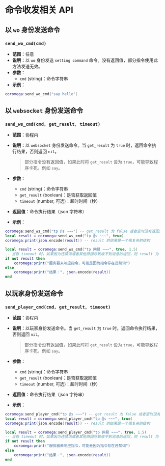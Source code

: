 # 命令收发相关 API

## 以 `wo` 身份发送命令

### `send_wo_cmd(cmd)`

- **范围**：任意
- **说明**：以 `wo` 身份发送 `setting command` 命令。没有返回值，部分指令使用此方法发送无效。
- **参数**：
  - `cmd` (string)：命令字符串
- **示例**：

```lua
coromega:send_wo_cmd("say hello")
```

## 以 `websocket` 身份发送命令

### `send_ws_cmd(cmd, get_result, timeout)`

- **范围**：协程内
- **说明**：以 `websocket` 身份发送命令。当 `get_result` 为 `true` 时，返回命令执行结果，否则返回 `nil`。

  > 部分指令没有返回值，如果此时将 `get_result` 设为 `true`，可能导致程序卡死。例如 `say`。

- **参数**：
  - `cmd` (string)：命令字符串
  - `get_result` (boolean)：是否获取返回值
  - `timeout` (number, 可选)：超时时间（秒）
- **返回值**：命令执行结果（json 字符串）
- **示例**：

```lua
coromega:send_ws_cmd("tp @s ~~~") -- get_result 为 false 或者空时没有返回值
local result = coromega:send_ws_cmd("tp @s ~~~", true)
coromega:print(json.encode(result)) -- result 的结果是一个很复杂的结构

local result = coromega:send_ws_cmd("tp 网易 ~~~", true, 1.5)
-- 当有 timeout 时，如果因为违禁词或者其他原因导致收不到消息的返回，则 result 为 nil
if not result then
    coromega:print("服务器未响应指令，可能是因为指令存在违禁词")
else
    coromega:print("结果：", json.encode(result))
end
```

## 以玩家身份发送命令

### `send_player_cmd(cmd, get_result, timeout)`

- **范围**：协程内
- **说明**：以玩家身份发送命令。当 `get_result` 为 `true` 时，返回命令执行结果，否则返回 `nil`。

  > 部分指令没有返回值，如果此时将 `get_result` 设为 `true`，可能导致程序卡死。例如 `say`。

- **参数**：
  - `cmd` (string)：命令字符串
  - `get_result` (boolean)：是否获取返回值
  - `timeout` (number, 可选)：超时时间（秒）
- **返回值**：命令执行结果（json 字符串）
- **示例**：

```lua
coromega:send_player_cmd("tp @s ~~~") -- get_result 为 false 或者空时没有返回值
local result = coromega:send_player_cmd("tp @s ~~~", true)
coromega:print(json.encode(result)) -- result 的结果是一个很复杂的结构

local result = coromega:send_player_cmd("tp 网易 ~~~", true, 1.5)
-- 当有 timeout 时，如果因为违禁词或者其他原因导致收不到消息的返回，则 result 为 nil
if not result then
    coromega:print("服务器未响应指令，可能是因为指令存在违禁词")
else
    coromega:print("结果：", json.encode(result))
end
```
